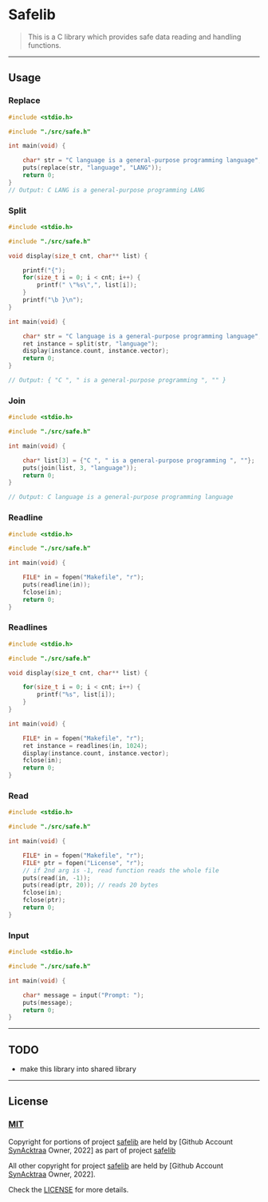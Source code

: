 # Safelib

> This is a C library which provides safe data reading and handling functions.

---
## Usage

### Replace

```c
#include <stdio.h>

#include "./src/safe.h"

int main(void) {

    char* str = "C language is a general-purpose programming language";
    puts(replace(str, "language", "LANG"));
    return 0;
}
// Output: C LANG is a general-purpose programming LANG

```

### Split

```c
#include <stdio.h>

#include "./src/safe.h"

void display(size_t cnt, char** list) {

    printf("{");
    for(size_t i = 0; i < cnt; i++) {
        printf(" \"%s\",", list[i]);
    }
    printf("\b }\n");
}

int main(void) {

    char* str = "C language is a general-purpose programming language";
    ret instance = split(str, "language");
    display(instance.count, instance.vector);
    return 0;
}

// Output: { "C ", " is a general-purpose programming ", "" }
```

### Join

```c
#include <stdio.h>

#include "./src/safe.h"

int main(void) {

    char* list[3] = {"C ", " is a general-purpose programming ", ""};
    puts(join(list, 3, "language"));
    return 0;
}

// Output: C language is a general-purpose programming language
```

### Readline

```c
#include <stdio.h>

#include "./src/safe.h"

int main(void) {

    FILE* in = fopen("Makefile", "r");
    puts(readline(in));
    fclose(in);
    return 0;
}

```

### Readlines

```c
#include <stdio.h>

#include "./src/safe.h"

void display(size_t cnt, char** list) {

    for(size_t i = 0; i < cnt; i++) {
        printf("%s", list[i]);
    }
}

int main(void) {

    FILE* in = fopen("Makefile", "r");
    ret instance = readlines(in, 1024);
    display(instance.count, instance.vector);
    fclose(in);
    return 0;
}
```

### Read

```c
#include <stdio.h>

#include "./src/safe.h"

int main(void) {

    FILE* in = fopen("Makefile", "r");
    FILE* ptr = fopen("License", "r");
    // if 2nd arg is -1, read function reads the whole file
    puts(read(in, -1)); 
    puts(read(ptr, 20)); // reads 20 bytes 
    fclose(in);
    fclose(ptr);
    return 0;
}

```

### Input

```c
#include <stdio.h>

#include "./src/safe.h"

int main(void) {

    char* message = input("Prompt: ");
    puts(message);
    return 0;
}
```
---
## **TODO**

- make this library into shared library

---
## **License**

### <a target="_blank" href="https://choosealicense.com/licenses/mit/">MIT</a>

Copyright for portions of project [safelib](https://github.com/SynAcktraa/safelib) are held by [Github Account [SynAcktraa](https://github.com/SynAcktraa) Owner, 2022] as part of project [safelib](https://github.com/SynAcktraa/safelib)

All other copyright for project [safelib](https://github.com/SynAcktraa/safelib) are held by [Github Account [SynAcktraa](https://github.com/SynAcktraa) Owner, 2022].

Check the [LICENSE](LICENSE) for more details.